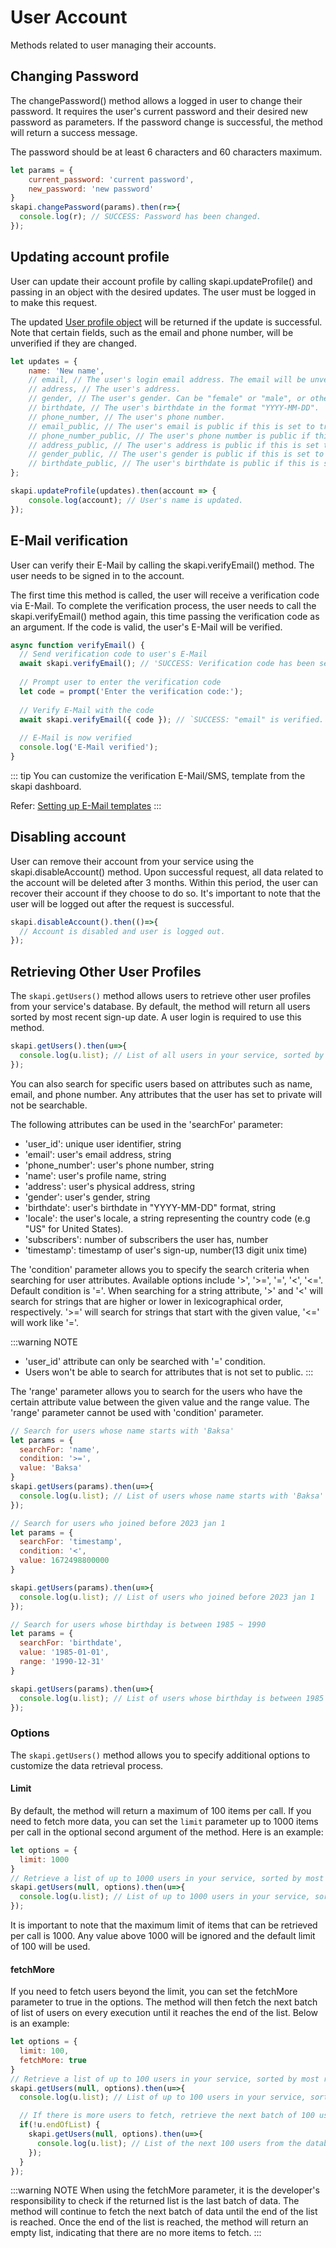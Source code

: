 # User Account

Methods related to user managing their accounts.

## Changing Password

The changePassword() method allows a logged in user to change their password. It requires the user's current password and their desired new password as parameters. If the password change is successful, the method will return a success message.

The password should be at least 6 characters and 60 characters maximum.

``` js
let params = {
    current_password: 'current password',
    new_password: 'new password'
}
skapi.changePassword(params).then(r=>{
  console.log(r); // SUCCESS: Password has been changed.
});
```

## Updating account profile

User can update their account profile by calling skapi.updateProfile() and passing in an object with the desired updates. The user must be logged in to make this request.

The updated [User profile object](/data-types/#user-profile) will be returned if the update is successful. Note that certain fields, such as the email and phone number, will be unverified if they are changed.


``` js
let updates = {
    name: 'New name',
    // email, // The user's login email address. The email will be unverified if it is changed.
    // address, // The user's address.
    // gender, // The user's gender. Can be "female" or "male", or other values if neither of these are applicable.
    // birthdate, // The user's birthdate in the format "YYYY-MM-DD".
    // phone_number, // The user's phone number.
    // email_public, // The user's email is public if this is set to true. The email should be verified.
    // phone_number_public, // The user's phone number is public if this is set to true. The phone number should be verified.
    // address_public, // The user's address is public if this is set to true.
    // gender_public, // The user's gender is public if this is set to true.
    // birthdate_public, // The user's birthdate is public if this is set to true.
};

skapi.updateProfile(updates).then(account => {
    console.log(account); // User's name is updated.
});
```

## E-Mail verification

User can verify their E-Mail by calling the skapi.verifyEmail() method. The user needs to be signed in to the account.

The first time this method is called, the user will receive a verification code via E-Mail. To complete the verification process, the user needs to call the skapi.verifyEmail() method again, this time passing the verification code as an argument. If the code is valid, the user's E-Mail will be verified.

``` js
async function verifyEmail() {
  // Send verification code to user's E-Mail
  await skapi.verifyEmail(); // 'SUCCESS: Verification code has been sent.'
  
  // Prompt user to enter the verification code
  let code = prompt('Enter the verification code:');
  
  // Verify E-Mail with the code
  await skapi.verifyEmail({ code }); // `SUCCESS: "email" is verified.`
  
  // E-Mail is now verified
  console.log('E-Mail verified');
}
```

::: tip
You can customize the verification E-Mail/SMS, template from the skapi dashboard.

Refer: [Setting up E-Mail templates]()
:::


## Disabling account

User can remove their account from your service using the skapi.disableAccount() method. Upon successful request, all data related to the account will be deleted after 3 months. Within this period, the user can recover their account if they choose to do so. It's important to note that the user will be logged out after the request is successful.

``` js
skapi.disableAccount().then(()=>{
  // Account is disabled and user is logged out.
});
```

## Retrieving Other User Profiles

The `skapi.getUsers()` method allows users to retrieve other user profiles from your service's database. By default, the method will return all users sorted by most recent sign-up date. A user login is required to use this method.

```js
skapi.getUsers().then(u=>{
  console.log(u.list); // List of all users in your service, sorted by most recent sign-up date.
});
```

You can also search for specific users based on attributes such as name, email, and phone number. Any attributes that the user has set to private will not be searchable.

The following attributes can be used in the 'searchFor' parameter:

- 'user_id': unique user identifier, string
- 'email': user's email address, string
- 'phone_number': user's phone number, string
- 'name': user's profile name, string
- 'address': user's physical address, string
- 'gender': user's gender, string
- 'birthdate': user's birthdate in "YYYY-MM-DD" format, string
- 'locale': the user's locale, a string representing the country code (e.g "US" for United States).
- 'subscribers': number of subscribers the user has, number
- 'timestamp': timestamp of user's sign-up, number(13 digit unix time)

The 'condition' parameter allows you to specify the search criteria when searching for user attributes. Available options include '>', '>=', '=', '<', '<='. Default condition is '='. When searching for a string attribute, '>' and '<' will search for strings that are higher or lower in lexicographical order, respectively. '>=' will search for strings that start with the given value, '<=' will work like '='.

:::warning NOTE
- 'user_id' attribute can only be searched with '=' condition.
- Users won't be able to search for attributes that is not set to public.
:::

The 'range' parameter allows you to search for the users who have the certain attribute value between the given value and the range value. The 'range' parameter cannot be used with 'condition' parameter.

```js
// Search for users whose name starts with 'Baksa'
let params = {
  searchFor: 'name',
  condition: '>=',
  value: 'Baksa'
}
skapi.getUsers(params).then(u=>{
  console.log(u.list); // List of users whose name starts with 'Baksa'
});

// Search for users who joined before 2023 jan 1
let params = {
  searchFor: 'timestamp',
  condition: '<',
  value: 1672498800000
}

skapi.getUsers(params).then(u=>{
  console.log(u.list); // List of users who joined before 2023 jan 1
});

// Search for users whose birthday is between 1985 ~ 1990
let params = {
  searchFor: 'birthdate',
  value: '1985-01-01',
  range: '1990-12-31'
}

skapi.getUsers(params).then(u=>{
  console.log(u.list); // List of users whose birthday is between 1985 ~ 1990
});
```
### Options

The `skapi.getUsers()` method allows you to specify additional options to customize the data retrieval process.

#### Limit
By default, the method will return a maximum of 100 items per call. If you need to fetch more data, you can set the `limit` parameter up to 1000 items per call in the optional second argument of the method. Here is an example:

```js
let options = {
  limit: 1000
}
// Retrieve a list of up to 1000 users in your service, sorted by most recent sign-up date.
skapi.getUsers(null, options).then(u=>{
  console.log(u.list); // List of up to 1000 users in your service, sorted by most recent sign-up date.
});
```

It is important to note that the maximum limit of items that can be retrieved per call is 1000. Any value above 1000 will be ignored and the default limit of 100 will be used.

#### fetchMore
If you need to fetch users beyond the limit, you can set the fetchMore parameter to true in the options. The method will then fetch the next batch of list of users on every execution until it reaches the end of the list. Below is an example:

``` js
let options = {
  limit: 100,
  fetchMore: true
}
// Retrieve a list of up to 100 users in your service, sorted by most recent sign-up date.
skapi.getUsers(null, options).then(u=>{
  console.log(u.list); // List of up to 100 users in your service, sorted by most recent sign-up date.

  // If there is more users to fetch, retrieve the next batch of 100 users
  if(!u.endOfList) {
    skapi.getUsers(null, options).then(u=>{
      console.log(u.list); // List of the next 100 users from the database.
    });
  }
});

```

:::warning NOTE
When using the fetchMore parameter, it is the developer's responsibility to check if the returned list is the last batch of data. The method will continue to fetch the next batch of data until the end of the list is reached. Once the end of the list is reached, the method will return an empty list, indicating that there are no more items to fetch.
:::